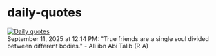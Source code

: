 # daily-quotes
[![Daily quotes](https://github.com/ceepu8/daily-quotes/actions/workflows/daily-quote.yml/badge.svg)](https://github.com/ceepu8/daily-quotes/actions/workflows/daily-quote.yml)<br/>
September 11, 2025 at 12:14 PM: "True friends are a single soul divided between different bodies." - Ali ibn Abi Talib (R.A)
